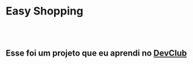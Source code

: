 <h1>Easy Shopping</h1>
<br>
<br>
<h2>Esse foi um projeto que eu aprendi no <a href="https:rodolfomori.com.br/devclub">DevClub</a></h2>
